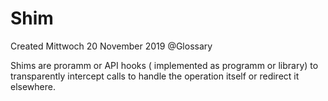 # Shim
Created Mittwoch 20 November 2019
@Glossary

Shims are proramm or API hooks ( implemented as programm or library) to transparently intercept calls to handle the operation itself or redirect it elsewhere.

